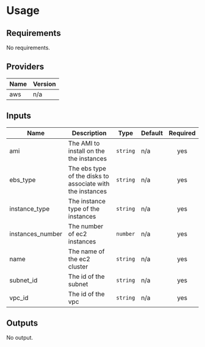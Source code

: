 # Usage
<!--- BEGIN_TF_DOCS --->
## Requirements

No requirements.

## Providers

| Name | Version |
|------|---------|
| aws | n/a |

## Inputs

| Name | Description | Type | Default | Required |
|------|-------------|------|---------|:--------:|
| ami | The AMI to install on the the instances | `string` | n/a | yes |
| ebs\_type | The ebs type of the disks to associate with the instances | `string` | n/a | yes |
| instance\_type | The instance type of the instances | `string` | n/a | yes |
| instances\_number | The number of ec2 instances | `number` | n/a | yes |
| name | The name of the ec2 cluster | `string` | n/a | yes |
| subnet\_id | The id of the subnet | `string` | n/a | yes |
| vpc\_id | The id of the vpc | `string` | n/a | yes |

## Outputs

No output.

<!--- END_TF_DOCS --->
